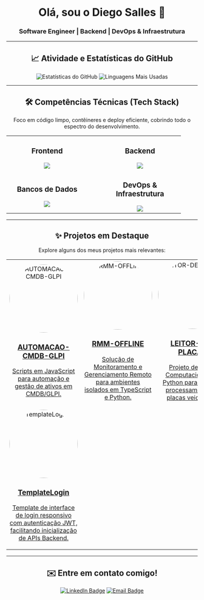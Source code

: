 <div align="center">
    
# Olá, sou o Diego Salles 👋
    
### Software Engineer | Backend | DevOps & Infraestrutura
    
</div>

---

<div align="center">

## 📈 Atividade e Estatísticas do GitHub

<p>
  
  <img align="center" src="https://github-readme-stats.vercel.app/api?username=piegosalles10kk&show_icons=true&theme=transparent&hide_border=true&rank_icon=github" alt="Estatísticas do GitHub"/>
  <img align="center" src="https://github-readme-stats.vercel.app/api/top-langs/?username=piegosalles10kk&layout=compact&theme=transparent&hide_border=true" alt="Linguagens Mais Usadas"/>
</p>
    
</div>

<div align="center">

-----

## 🛠️ Competências Técnicas (Tech Stack)

<p align="center">
    Foco em código limpo, contêineres e deploy eficiente, cobrindo todo o espectro do desenvolvimento.
</p>

<table width="100%" align="center" style="border-collapse: collapse; border-spacing: 0;">
    <tr>
        <td width="50%" align="center" style="padding-right: 5%;"> 
            <h3>Frontend</h3>
                <a href="https://skillicons.dev" target="_blank">
                <img src="https://skillicons.dev/icons?i=html,css,js,ts,react,nextjs,angular" />
                </a>
        </td>
        <td width="50%" align="center" style="padding-left: 5%;">
            <h3>Backend</h3>
                <a href="https://skillicons.dev" target="_blank">
                <img src="https://skillicons.dev/icons?i=nodejs,express,python,flask,java,spring,ruby,rails" />
                </a>
        </td>
    </tr>
    <tr>
        <td width="50%" align="center" style="padding-right: 5%;">
            <h3>Bancos de Dados</h3>
                <a href="https://skillicons.dev" target="_blank">
                <img src="https://skillicons.dev/icons?i=postgres,mysql,mongodb,sqlite" />
                </a>
        </td>
        <td width="50%" align="center" style="padding-left: 5%;">
            <h3>DevOps & Infraestrutura</h3>
                <a href="https://skillicons.dev" target="_blank">
                <img src="https://skillicons.dev/icons?i=aws,azure,docker,kubernetes,linux,git,githubactions" />
                </a>
        </td>
    </tr>
</table>

</div>

-----

<div align="center">

## ✨ Projetos em Destaque

<p>Explore alguns dos meus projetos mais relevantes:</p>

<table width="100%">
  <tr width="100%">
    <td width="33%" align="center">
      <a href="https://github.com/piegosalles10kk/AUTOMACAO-CMDB-GLPI">
        <img src="https://i.postimg.cc/mDCNtSwd/logo-api.png" alt="AUTOMACAO-CMDB-GLPI" width="180" height="180" style="border-radius: 50%;">
        <h3>AUTOMACAO-CMDB-GLPI</h3>
        <p>Scripts em JavaScript para automação e gestão de ativos em CMDB/GLPI.</p>
      </a>
    </td>
    <td width="33%" align="center">
      <a href="https://github.com/piegosalles10kk/RMM-OFFLINE">
        <img src="https://i.postimg.cc/7Y8P3nNB/logo-rmm.png" alt="RMM-OFFLINE" width="180" height="180" style="border-radius: 50%;">
        <h3>RMM-OFFLINE</h3>
        <p>Solução de Monitoramento e Gerenciamento Remoto para ambientes isolados em TypeScript e Python.</p>
      </a>
    </td>
    <td width="33%" align="center">
      <a href="https://github.com/piegosalles10kk/LEITOR-DE-PLACAS">
        <img src="https://i.postimg.cc/8c3ZvCvx/logo-leitor-de-placas.png" alt="LEITOR-DE-PLACAS" width="180" height="180" style="border-radius: 50%;">
        <h3>LEITOR-DE-PLACAS</h3>
        <p>Projeto de Visão Computacional em Python para leitura e processamento de placas veiculares.</p>
      </a>
    </td>
  </tr>
  
  <tr width="100%">
    <td width="33%" align="center">
      <a href="https://github.com/piegosalles10kk/TemplateLogin">
        <img src="https://i.postimg.cc/rFZDSrKC/logo-login.png" alt="TemplateLogin" width="180" height="180" style="border-radius: 50%;">
        <h3>TemplateLogin</h3>
        <p>Template de interface de login responsivo com autenticação JWT, facilitando inicialização de APIs Backend.</p>
      </a>
    </td>
  </tr>
</table>
    
</div>

----

<div align="center">
    
## ✉️ Entre em contato comigo!
    
<p>
  <a href="https://www.linkedin.com/in/diego-salles-teixeira/" target="_blank"><img src="https://img.shields.io/badge/LinkedIn-0A66C2?style=for-the-badge&logo=linkedin&logoColor=white" alt="LinkedIn Badge"/></a>
  <a href="mailto:diegosalles@live.com"><img src="https://img.shields.io/badge/Email-D14836?style=for-the-badge&logo=outlook&logoColor=white" alt="Email Badge"/></a>
</p>
    
</div>
